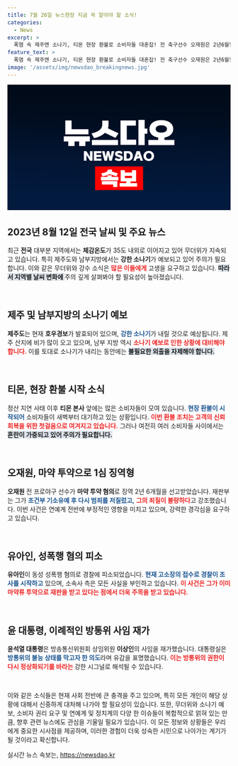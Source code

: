 ```yaml
---
title: 7월 26일 뉴스현장 지금 꼭 알아야 할 소식!
categories:
  - News
excerpt: >
  폭염 속 제주엔 소나기, 티몬 현장 환불로 소비자들 대혼잡! 전 축구선수 오재원은 2년6월형 선고, 유아인은 성폭행 혐의로 피소! 윤 대통령, 방통위 상임위원 사임 재가의 배경은? 클릭해보세요!
feature_text: >
  폭염 속 제주엔 소나기, 티몬 현장 환불로 소비자들 대혼잡! 전 축구선수 오재원은 2년6월형 선고, 유아인은 성폭행 혐의로 피소! 윤 대통령, 방통위 상임위원 사임 재가의 배경은? 클릭해보세요!
image: '/assets/img/newsdao_breakingnews.jpg'
---
```


<p><img src="/assets/img/newsdao_breakingnews.jpg" alt="ontimetimes 속보" /></p>

<h2 data-ke-size="size26">2023년 8월 12일 전국 날씨 및 주요 뉴스</h2>

<p data-ke-size="size16">최근 <b>전국</b> 대부분 지역에서는 <b>체감온도</b>가 35도 내외로 이어지고 있어 무더위가 지속되고 있습니다. 특히 제주도와 남부지방에서는 <b>강한 소나기</b>가 예보되고 있어 주의가 필요합니다. 이와 같은 무더위와 강수 소식은 <b><span style="color: #ee2323;">많은 이들에게</span></b> 고생을 요구하고 있습니다. <b><span style="background-color: #21538527;">따라서 지역별 날씨 변화에 </span></b> 주의 깊게 살펴봐야 할 필요성이 높아졌습니다. </p>

<p data-ke-size="size16">&nbsp;</p>

<h2 data-ke-size="size26">제주 및 남부지방의 소나기 예보</h2>

<p data-ke-size="size16"><b>제주도</b>는 현재 <b>호우경보</b>가 발효되어 있으며, <b><span style="color: #1a5490;">강한 소나기</span></b>가 내릴 것으로 예상됩니다. 제주 산지에 비가 많이 오고 있으며, 남부 지방 역시 <b><span style="color: #ee2323;">소나기 예보로 인한 상황에 대비해야 합니다.</span></b> 이를 토대로 소나기가 내리는 동안에는 <b><span style="background-color: #21538527;">불필요한 외출을 자제해야 합니다.</span></b></p>

<p data-ke-size="size16">&nbsp;</p>

<h2 data-ke-size="size26">티몬, 현장 환불 시작 소식</h2>

<p data-ke-size="size16">정산 지연 사태 이후 <b>티몬 본사</b> 앞에는 많은 소비자들이 모여 있습니다. <b><span style="color: #1a5490;">현장 환불이 시작되어</span></b> 소비자들이 새벽부터 대기하고 있는 상황입니다. <b><span style="color: #ee2323;">이번 환불 조치는 고객의 신뢰 회복을 위한 첫걸음으로 여겨지고 있습니다.</span></b> 그러나 여전히 여러 소비자들 사이에서는 <b><span style="background-color: #21538527;">혼란이 가중되고 있어 주의가 필요합니다.</span></b></p>

<p data-ke-size="size16">&nbsp;</p>

<h2 data-ke-size="size26">오재원, 마약 투약으로 1심 징역형</h2>

<p data-ke-size="size16"><b>오재원</b> 전 프로야구 선수가 <b>마약 투약 혐의</b>로 징역 2년 6개월을 선고받았습니다. 재판부는 그가 <b><span style="color: #1a5490;">조건부 기소유예 후 다시 범죄를 저질렀고,</span></b> <b><span style="color: #ee2323;">그의 죄질이 불량하다</span></b>고 강조했습니다. 이번 사건은 연예계 전반에 부정적인 영향을 미치고 있으며, 강력한 경각심을 요구하고 있습니다.</p>

<p data-ke-size="size16">&nbsp;</p>

<h2 data-ke-size="size26">유아인, 성폭행 혐의 피소</h2>

<p data-ke-size="size16"><b>유아인</b>이 동성 성폭행 혐의로 경찰에 피소되었습니다. <b><span style="color: #1a5490;">현재 고소장의 접수로 경찰이 조사를 시작하고</span></b> 있으며, 소속사 측은 모든 사실을 부인하고 있습니다. <b><span style="color: #ee2323;">이 사건은 그가 이미 마약류 투약으로 재판을 받고 있다는 점에서 더욱 주목을 받고 있습니다.</span></b></p>

<p data-ke-size="size16">&nbsp;</p>

<h2 data-ke-size="size26">윤 대통령, 이례적인 방통위 사임 재가</h2>

<p data-ke-size="size16"><b>윤석열 대통령</b>은 방송통신위원회 상임위원 <b>이상인</b>의 사임을 재가했습니다. 대통령실은 <b><span style="color: #1a5490;">방통위의 불능 상태를 막고자 한 의도</span></b>라며 유감을 표명했습니다. <b><span style="color: #ee2323;">이는 방통위의 권한이 다시 정상화되기를 바라는 </span></b>강한 시그널로 해석될 수 있습니다.</p>

<p data-ke-size="size16">&nbsp;</p>

<p data-ke-size="size16">이와 같은 소식들은 현재 사회 전반에 큰 충격을 주고 있으며, 특히 모든 개인이 해당 상황에 대해서 신중하게 대처해 나가야 할 필요성이 있습니다. 또한, 무더위와 소나기 예보, 소비자 권리 요구 및 연예계 및 정치계의 다양 한 이슈들이 복합적으로 얽혀 있는 만큼, 향후 관련 뉴스에도 관심을 기울일 필요가 있습니다. 이 모든 정보와 상황들은 우리에게 중요한 시사점을 제공하며, 이러한 경험이 더욱 성숙한 시민으로 나아가는 계기가 될 것이라고 확신합니다.</p>
실시간 뉴스 속보는, <a href="https://newsdao.kr" rel="dofollow">https://newsdao.kr</a>


